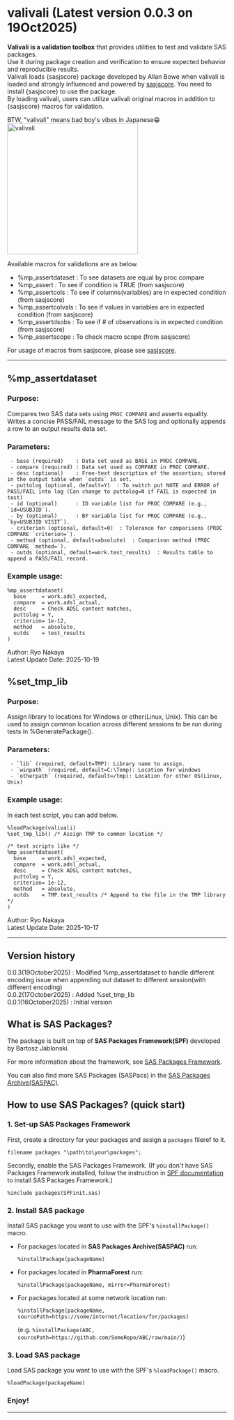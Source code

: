 # valivali (Latest version 0.0.3 on 19Oct2025)
**Valivali is a validation toolbox** that provides utilities to test and validate SAS packages.  
Use it during package creation and verification to ensure expected behavior and reproducible results.  
Valivali loads {sasjscore} package developed by Allan Bowe when valivali is loaded and strongly influenced and powered by [sasjscore](https://github.com/SASPAC/sasjscore). You need to install {sasjscore} to use the package.   
By loading valivali, users can utilize valivali original macros in addition to {sasjscore} macros for validation.  

BTW, "valivali" means bad boy's vibes in Japanese😁  
<img src="https://github.com/PharmaForest/valivali/blob/main/valivali_logo.png?raw=true" alt="valivali" width="300"/>

Available macros for validations are as below.
- %mp_assertdataset	: To see datasets are equal by proc compare    
- %mp_assert				: To see if condition is TRUE (from sasjscore)  
- %mp_assertcols		: To see if columns(variables) are in expected condition (from sasjscore)    
- %mp_assertcolvals	: To see if values in variables are in expected condition (from sasjscore)  
- %mp_assertdsobs		: To see if # of observations is in expected condition (from sasjscore)  
- %mp_assertscope		: To check macro scope (from sasjscore)
  
For usage of macros from sasjscore, please see [sasjscore](https://github.com/SASPAC/sasjscore).  
 
---

## %mp_assertdataset

### Purpose:
Compares two SAS data sets using `PROC COMPARE` and asserts equality. Writes a concise PASS/FAIL message to the SAS log and optionally appends a row to an output results data set.
            
### Parameters:
~~~sas
 - base (required)    : Data set used as BASE in PROC COMPARE.
 - compare (required) : Data set used as COMPARE in PROC COMPARE.
 - desc (optional)    : Free-text description of the assertion; stored in the output table when `outds` is set.  
 - puttolog (optional, default=Y)  : To switch put NOTE and ERROR of PASS/FAIL into log (Can change to puttolog=N if FAIL is expected in test)  
 - id (optional)      : ID variable list for PROC COMPARE (e.g., `id=USUBJID`).
 - by (optional)      : BY variable list for PROC COMPARE (e.g., `by=USUBJID VISIT`).
 - criterion (optional, default=0)  : Tolerance for comparisons (PROC COMPARE `criterion=`).
 - method (optional, default=absolute)  : Comparison method (PROC COMPARE `method=`).
 - outds (optional, default=work.test_results)  : Results table to append a PASS/FAIL record.
~~~

### Example usage:
~~~sas
%mp_assertdataset(
  base     = work.adsl_expected,
  compare  = work.adsl_actual,
  desc     = Check ADSL content matches,
  puttolog = Y,
  criterion= 1e-12,
  method   = absolute,
  outds    = test_results
)
~~~

 Author:     Ryo Nakaya  
 Latest Update Date:  2025-10-19

## %set_tmp_lib

### Purpose:
Assign library to locations for Windows or other(Linux, Unix). This can be used to assign common location across different sessions to be run during tests in %GeneratePackage().  
            
### Parameters:
~~~sas
 - `lib` (required, default=TMP): Library name to assign. 
 - `winpath` (required, default=C:\Temp): Location for windows  
 - `otherpath` (required, default=/tmp): Location for other OS(Linux, Unix)  
~~~

### Example usage:
In each test script, you can add below.
~~~sas
%loadPackage(valivali)
%set_tmp_lib() /* Assign TMP to common location */

/* test scripts like */
%mp_assertdataset(
  base     = work.adsl_expected,
  compare  = work.adsl_actual,
  desc     = Check ADSL content matches,
  puttolog = Y,
  criterion= 1e-12,
  method   = absolute,
  outds    = TMP.test_results /* Append to the file in the TMP library */
)
~~~

 Author:     Ryo Nakaya  
 Latest Update Date:  2025-10-17  

---
 
## Version history  
0.0.3(19October2025)	: Modified %mp_assertdataset to handle different encoding issue when appending out dataset to different session(with different encoding)    
0.0.2(17October2025)	: Added %set_tmp_lib  
0.0.1(16October2025)	: Initial version

## What is SAS Packages?

The package is built on top of **SAS Packages Framework(SPF)** developed by Bartosz Jablonski.

For more information about the framework, see [SAS Packages Framework](https://github.com/yabwon/SAS_PACKAGES).

You can also find more SAS Packages (SASPacs) in the [SAS Packages Archive(SASPAC)](https://github.com/SASPAC).

## How to use SAS Packages? (quick start)

### 1. Set-up SAS Packages Framework

First, create a directory for your packages and assign a `packages` fileref to it.

~~~~~~~~~~~~~~~~~~~~~~~~~~~~~~~~~~~~~~~~~~~~~~~~~~~~~~~~~~~~~~~~~~~~~~~~~~~~~~~~~~~~~~~~~~sas
filename packages "\path\to\your\packages";
~~~~~~~~~~~~~~~~~~~~~~~~~~~~~~~~~~~~~~~~~~~~~~~~~~~~~~~~~~~~~~~~~~~~~~~~~~~~~~~~~~~~~~~~~~

Secondly, enable the SAS Packages Framework.
(If you don't have SAS Packages Framework installed, follow the instruction in 
[SPF documentation](https://github.com/yabwon/SAS_PACKAGES/tree/main/SPF/Documentation) 
to install SAS Packages Framework.)

~~~~~~~~~~~~~~~~~~~~~~~~~~~~~~~~~~~~~~~~~~~~~~~~~~~~~~~~~~~~~~~~~~~~~~~~~~~~~~~~~~~~~~~~~~sas
%include packages(SPFinit.sas)
~~~~~~~~~~~~~~~~~~~~~~~~~~~~~~~~~~~~~~~~~~~~~~~~~~~~~~~~~~~~~~~~~~~~~~~~~~~~~~~~~~~~~~~~~~


### 2. Install SAS package

Install SAS package you want to use with the SPF's `%installPackage()` macro.

- For packages located in **SAS Packages Archive(SASPAC)** run:
  ~~~~~~~~~~~~~~~~~~~~~~~~~~~~~~~~~~~~~~~~~~~~~~~~~~~~~~~~~~~~~~~~~~~~~~~~~~~~~~~~~~~~~~~~~~sas
  %installPackage(packageName)
  ~~~~~~~~~~~~~~~~~~~~~~~~~~~~~~~~~~~~~~~~~~~~~~~~~~~~~~~~~~~~~~~~~~~~~~~~~~~~~~~~~~~~~~~~~~

- For packages located in **PharmaForest** run:
  ~~~~~~~~~~~~~~~~~~~~~~~~~~~~~~~~~~~~~~~~~~~~~~~~~~~~~~~~~~~~~~~~~~~~~~~~~~~~~~~~~~~~~~~~~~sas
  %installPackage(packageName, mirror=PharmaForest)
  ~~~~~~~~~~~~~~~~~~~~~~~~~~~~~~~~~~~~~~~~~~~~~~~~~~~~~~~~~~~~~~~~~~~~~~~~~~~~~~~~~~~~~~~~~~

- For packages located at some network location run:
  ~~~~~~~~~~~~~~~~~~~~~~~~~~~~~~~~~~~~~~~~~~~~~~~~~~~~~~~~~~~~~~~~~~~~~~~~~~~~~~~~~~~~~~~~~~sas
  %installPackage(packageName, sourcePath=https://some/internet/location/for/packages)
  ~~~~~~~~~~~~~~~~~~~~~~~~~~~~~~~~~~~~~~~~~~~~~~~~~~~~~~~~~~~~~~~~~~~~~~~~~~~~~~~~~~~~~~~~~~
  (e.g. `%installPackage(ABC, sourcePath=https://github.com/SomeRepo/ABC/raw/main/)`)


### 3. Load SAS package

Load SAS package you want to use with the SPF's `%loadPackage()` macro.

~~~~~~~~~~~~~~~~~~~~~~~~~~~~~~~~~~~~~~~~~~~~~~~~~~~~~~~~~~~~~~~~~~~~~~~~~~~~~~~~~~~~~~~~~~sas
%loadPackage(packageName)
~~~~~~~~~~~~~~~~~~~~~~~~~~~~~~~~~~~~~~~~~~~~~~~~~~~~~~~~~~~~~~~~~~~~~~~~~~~~~~~~~~~~~~~~~~


### Enjoy!

---
